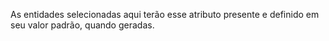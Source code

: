 As entidades selecionadas aqui terão esse atributo presente e definido em seu valor padrão, quando geradas.